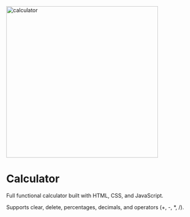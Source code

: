 
<img width="402" alt="calculator" src="https://user-images.githubusercontent.com/72681183/130307777-08b4879b-733f-4877-a0aa-f7cddfe7502b.png">

# Calculator

Full functional calculator built with HTML, CSS, and JavaScript. 

Supports clear, delete, percentages, decimals, and operators (+, -, *, /).
